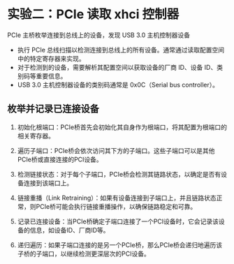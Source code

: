 # 实验二：PCIe 读取 xhci 控制器

PCIe 主桥枚举连接到总线上的设备，发现 USB 3.0 主机控制器设备

* 执行 PCIe 总线扫描以检测连接到总线上的所有设备。通常通过读取配置空间中的特定寄存器来实现。
* 对于检测到的设备，需要解析其配置空间以获取设备的厂商 ID、设备 ID、类别码等重要信息。
* USB 3.0 主机控制器设备的类别码通常是 0x0C（Serial bus controller）。

## 枚举并记录已连接设备

1. 初始化根端口：PCIe桥首先会初始化其自身作为根端口，将其配置为根端口的相关寄存器。

2. 遍历子端口：PCIe桥会依次访问其下方的子端口。这些子端口可以是其他PCIe桥或直接连接的PCI设备。

3. 检测链接状态：对于每个子端口，PCIe桥会检测其链路状态，以确定是否有设备连接到该端口上。

4. 链接重播（Link Retraining）：如果有设备连接到子端口上，并且链路状态正常，则PCIe桥可能会执行链接重播操作，以确保链路稳定和可靠。

5. 记录已连接设备：当PCIe桥确定子端口连接了一个PCI设备时，它会记录该设备的信息，如设备ID、厂商ID等。

6. 递归遍历：如果子端口连接的是另一个PCIe桥，那么PCIe桥会递归地遍历该子桥的子端口，以继续检测更深层次的PCI设备。
